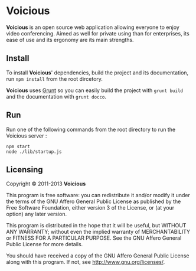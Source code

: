 # Voicious

**Voicious** is an open source web application allowing everyone to enjoy video conferencing.
Aimed as well for private using than for enterprises, its ease of use and its ergonomy are its main strengths.

## Install

To install **Voicious**' dependencies, build the project and its documentation, run `npm install` from the root dircetory.  

**Voicious** uses [Grunt](http://gruntjs.com) so you can easily build the project with `grunt build` and the documentation with `grunt docco`.  

## Run

Run one of the following commands from the root directory to run the Voicious server :  
<pre><code>npm start
node ./lib/startup.js</code></pre>

## Licensing

Copyright &copy; 2011-2013  **Voicious**  
  
This program is free software: you can redistribute it and/or modify it under the terms of the
GNU Affero General Public License as published by the Free Software Foundation, either version
3 of the License, or (at your option) any later version.  
  
This program is distributed in the hope that it will be useful, but WITHOUT ANY WARRANTY;
without even the implied warranty of MERCHANTABILITY or FITNESS FOR A PARTICULAR PURPOSE.
See the GNU Affero General Public License for more details.  
  
You should have received a copy of the GNU Affero General Public License along with this
program. If not, see <http://www.gnu.org/licenses/>.  
